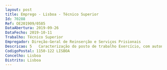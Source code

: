 ```yaml
--- 
layout: post
title: Emprego - Lisboa - Técnico Superior
Id: 70288
Ref: OE201909/0585
DataAbertura: 2019-09-26
DataFecho: 2019-10-11
Trabalho: Técnico Superior
Empregador: Direção-Geral de Reinserção e Serviços Prisionais
Descricao: 5   Caracterização do posto de trabalho Exercício, com autonomia e responsabilidade, de funções de estudo, conceção e aplicação de métodos e processos inerentes à sua qualificação profissional, nomeadamente nos seguintes domínios de atividade, designadamente  Assegurar a gestão da frota automóvel e a atualização permanente do Sistema de Gestão do Parque de Viaturas do Estado  Assegurar a gestão dos condomínios e arrendamentos das instalações afetas à DGRSP, mantendo atualizada a respetiva informação, nomeadamente no que toca aos pagamentos a efetuar  Elaborar normas de procedimentos na área da gestão do património, designadamente na gestão da frota automóvel, do cadastro e inventário dos bens e equipamentos, e ainda na gestão de stocks e controlo de existências, monitorizando a sua aplicação  Emitir pareceres técnicos e informações sobre as matérias referidas, da área de competência da Divisão de Património.
CodigoPostal: 1150-122 LISBOA
Concelho: Lisboa
Distrito: Lisboa
--- 
```

